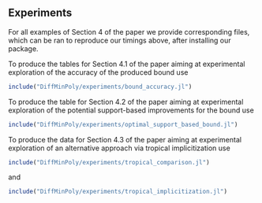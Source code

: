 ## Experiments

For all examples of Section 4 of the paper we provide corresponding files, which can be ran to reproduce our timings above,
after installing our package. 


To produce the tables for Section 4.1 of the paper aiming at experimental exploration of the accuracy of the produced bound
use
```julia
include("DiffMinPoly/experiments/bound_accuracy.jl")
```


To produce the table for Section 4.2 of the paper aiming at experimental exploration of the potential support-based improvements for the bound use
```julia
include("DiffMinPoly/experiments/optimal_support_based_bound.jl")
```


To produce the data for Section 4.3 of the paper aiming at experimental exploration of an alternative approach via tropical implicitization use
```julia
include("DiffMinPoly/experiments/tropical_comparison.jl")
```

and 
```julia
include("DiffMinPoly/experiments/tropical_implicitization.jl")
```